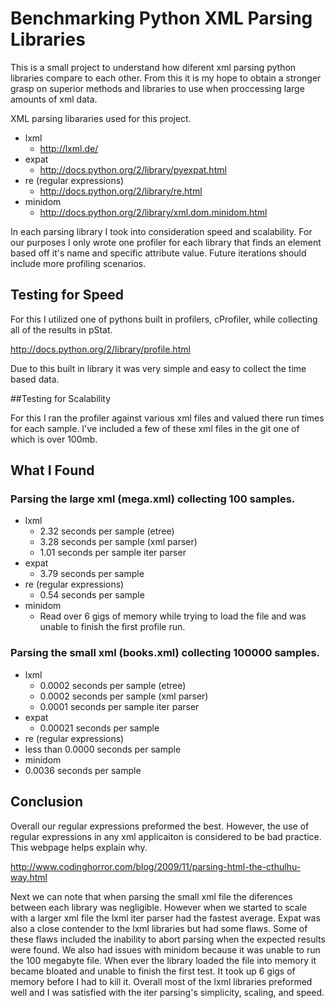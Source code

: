 # Benchmarking Python XML Parsing Libraries

This is a small project to understand how diferent xml parsing python libraries compare to each other.  From this it is my hope to obtain a stronger grasp on superior methods and libraries to use when proccessing large amounts of xml data.

XML parsing libararies used for this project.
* lxml
  * http://lxml.de/
* expat
  * http://docs.python.org/2/library/pyexpat.html
* re (regular expressions)
  * http://docs.python.org/2/library/re.html
* minidom
  * http://docs.python.org/2/library/xml.dom.minidom.html


In each parsing library I took into consideration speed and scalability.
For our purposes I only wrote one profiler for each library that finds an element based off it's name and specific attribute value.  Future iterations should include more profiling scenarios. 

## Testing for Speed

For this I utilized one of pythons built in profilers, cProfiler, while collecting all of the results in pStat.

http://docs.python.org/2/library/profile.html

Due to this built in library it was very simple and easy to collect the time based data.

##Testing for Scalability 

For this I ran the profiler against various xml files and valued there run times for each sample.  I've included a few of these xml files in the git one of which is over 100mb. 



## What I Found

### Parsing the large xml (mega.xml) collecting 100 samples.

* lxml
  * 2.32 seconds per sample (etree)
  * 3.28 seconds per sample (xml parser)
  * 1.01 seconds per sample iter parser
* expat
  * 3.79 seconds per sample
* re (regular expressions)
  * 0.54 seconds per sample
* minidom
  * Read over 6 gigs of memory while trying to load the file and was unable to finish the first profile run.

### Parsing the small xml (books.xml) collecting 100000 samples.

* lxml
  * 0.0002 seconds per sample (etree)
  * 0.0002 seconds per sample (xml parser)
  * 0.0001 seconds per sample iter parser
* expat
  * 0.00021 seconds per sample
* re (regular expressions)
 * less than 0.0000 seconds per sample
* minidom
 * 0.0036 seconds per sample

## Conclusion 
Overall our regular expressions preformed the best.  However, the use of regular expressions in any xml applicaiton is considered to be bad practice.  This webpage helps explain why.

http://www.codinghorror.com/blog/2009/11/parsing-html-the-cthulhu-way.html

Next we can note that when parsing the small xml file the diferences between each library was negligible. However when we started to scale with a larger xml file the lxml iter parser had the fastest average.
Expat was also a close contender to the lxml libraries but had some flaws.  Some of these flaws included the inability to abort parsing when the expected results were found.
We also had issues with minidom because it was unable to run the 100 megabyte file.  When ever the library loaded the file into memory it became bloated and unable to finish the first test.  It took up 6 gigs of memory before I had to kill it.
Overall most of the lxml libraries preformed well and I was satisfied with the iter parsing's simplicity, scaling, and speed.

